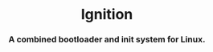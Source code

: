 <!-- Move text down -->
<br>

<!-- Header -->
<h1 align="center">Ignition</h1>

<!-- Subheading -->
<h3 align="center">A combined bootloader and init system for Linux.</h3>
